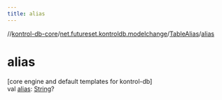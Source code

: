 ```yaml
---
title: alias
---
```

//[kontrol-db-core](../../../index.html)/[net.futureset.kontroldb.modelchange](../index.html)/[TableAlias](index.html)/[alias](alias.html)



# alias



[core engine and default templates for kontrol-db]\
val [alias](alias.html): [String](https://kotlinlang.org/api/latest/jvm/stdlib/kotlin/-string/index.html)?




